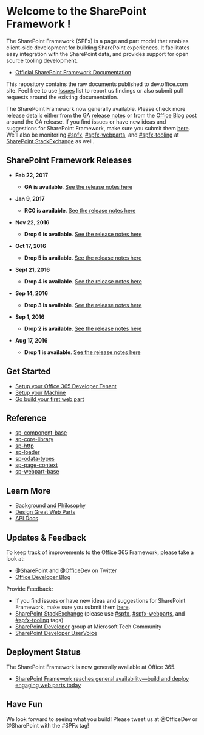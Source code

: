 # Welcome to the SharePoint Framework !

The SharePoint Framework (SPFx) is a page and part model that enables client-side development for building SharePoint experiences. It facilitates easy integration with the SharePoint data, and provides support for open source tooling development.

* [Official SharePoint Framework Documentation](http://dev.office.com/sharepoint/docs/spfx/sharepoint-framework-overview)

This repository contains the raw documents published to dev.office.com site. Feel free to use [Issues]((https://github.com/SharePoint/sp-dev-docs/issues)) list to report us findings or also submit pull requests around the existing documentation. 

The SharePoint Framework now generally available. Please check more release details either from the [GA release notes](https://github.com/SharePoint/sp-dev-docs/wiki/Release-Notes-GA) or from the [Office Blog post](https://blogs.office.com/2017/02/23/sharepoint-framework-reaches-general-availability-build-and-deploy-engaging-web-parts-today/) around the GA release. If you find issues or have new ideas and suggestions for SharePoint Framework, make sure you submit them [here](https://github.com/SharePoint/sp-dev-docs/issues). We’ll also be monitoring [#spfx](http://sharepoint.stackexchange.com/tags/spfx/), [#spfx-webparts](http://sharepoint.stackexchange.com/tags/spfx-webparts/), and [#spfx-tooling](http://sharepoint.stackexchange.com/tags/spfx-tooling/) at [SharePoint StackExchange](http://sharepoint.stackexchange.com/) as well.

## SharePoint Framework Releases

* **Feb 22, 2017**
   *  **GA is available**.  [See the release notes here](https://github.com/SharePoint/sp-dev-docs/wiki/Release-Notes-GA)

* **Jan 9, 2017**
   *  **RC0 is available**.  [See the release notes here](https://github.com/SharePoint/sp-dev-docs/wiki/Release-Notes-RC0)

* **Nov 22, 2016**
   *  **Drop 6 is available**.  [See the release notes here](https://github.com/SharePoint/sp-dev-docs/wiki/Release-Notes-Drop-6)

* **Oct 17, 2016**
   *  **Drop 5 is available**.  [See the release notes here](https://github.com/SharePoint/sp-dev-docs/wiki/Release-Notes-Drop-5)

* **Sept 21, 2016**
   *  **Drop 4 is available**.  [See the release notes here](https://github.com/SharePoint/sp-dev-docs/wiki/Release-Notes-Drop-4-and-MDL2)

* **Sep 14, 2016**
   *  **Drop 3 is available**.  [See the release notes here](https://github.com/SharePoint/sp-dev-docs/wiki/Release-Notes-Drop-3)
   
* **Sep 1, 2016**
   * **Drop 2 is available**.  [See the release notes here](https://github.com/SharePoint/sp-dev-docs/wiki/Release-Notes-Drop-2)

* **Aug 17, 2016**
   * **Drop 1 is available**.  [See the release notes here](https://github.com/SharePoint/sp-dev-docs/wiki/Drop-1)
   
## Get Started

* [Setup your Office 365 Developer Tenant](http://dev.office.com/sharepoint/docs/spfx/set-up-your-developer-tenant)
* [Setup your Machine](http://dev.office.com/sharepoint/docs/spfx/set-up-your-development-environment)
* [Go build your first web part](http://dev.office.com/sharepoint/docs/spfx/web-parts/get-started/build-a-hello-world-web-part)

## Reference
* [sp-component-base](reference/spfx/sp-component-base-module.md)
* [sp-core-library](reference/spfx/sp-core-library-module.md)
* [sp-http](reference/spfx/sp-http-module.md)
* [sp-loader](reference/spfx/sp-loader-module.md)
* [sp-odata-types](reference/spfx/sp-odata-types-module.md)
* [sp-page-context](reference/spfx/sp-page-context-module.md)
* [sp-webpart-base](reference/spfx/sp-webpart-base-module.md)

## Learn More

* [Background and Philosophy](http://dev.office.com/sharepoint/docs/spfx/sharepoint-framework-overview)
* [Design Great Web Parts](http://dev.office.com/sharepoint/docs/spfx/web-parts/basics/design-considerations-for-web-parts)
* [API Docs](https://sharepoint.github.io/)

## Updates & Feedback

To keep track of improvements to the Office 365 Framework, please take a look at:

* [@SharePoint](https://twitter.com/sharepoint) and [@OfficeDev](https://twitter.com/officedev) on Twitter
* [Office Developer Blog](http://dev.office.com/blogs)

Provide Feedback:

* If you find issues or have new ideas and suggestions for SharePoint Framework, make sure you submit them [here](https://github.com/SharePoint/sp-dev-docs/issues).
* [SharePoint StackExchange](http://sharepoint.stackexchange.com/) (please use [#spfx](http://sharepoint.stackexchange.com/tags/spfx/), [#spfx-webparts](http://sharepoint.stackexchange.com/tags/spfx-webparts/), and [#spfx-tooling](http://sharepoint.stackexchange.com/tags/spfx-tooling/) tags)
* [SharePoint Developer](https://techcommunity.microsoft.com/t5/SharePoint-Developer/bd-p/SharePointDev) group at Microsoft Tech Community
* [SharePoint Developer UserVoice](https://sharepoint.uservoice.com/forums/329220-sharepoint-dev-platform)

## Deployment Status
The SharePoint Framework is now generally available at Office 365.

- [SharePoint Framework reaches general availability—build and deploy engaging web parts today](https://blogs.office.com/2017/02/23/sharepoint-framework-reaches-general-availability-build-and-deploy-engaging-web-parts-today/)

## Have Fun

We look forward to seeing what you build! Please tweet us at @OfficeDev or @SharePoint with the #SPFx tag!
